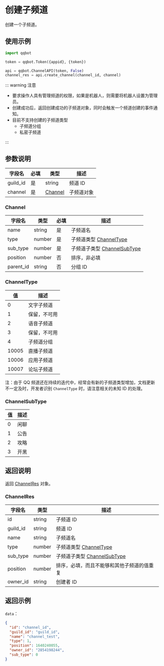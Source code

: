 # 创建子频道

创建一个子频道。
<PrivateDomain/>

## 使用示例

```python
import qqbot

token = qqbot.Token({appid}, {token})

api = qqbot.ChannelAPI(token, False)
channel_res = api.create_channel(channel_id, channel)
```

::: warning 注意

- 要求操作人具有管理频道的权限，如果是机器人，则需要将机器人设置为管理员。
- 创建成功后，返回创建成功的子频道对象，同时会触发一个频道创建的事件通知。
- 目前不支持创建的子频道类型
  - 子频道分组
  - 私密子频道

:::

## 参数说明

| 字段名  | 必填 | 类型                | 描述       |
| ------- | ---- | ------------------- | ---------- |
| guild_id | 是   | string              | 频道 ID    |
| channel | 是   | [Channel](#channel) | 子频道对象 |

### Channel

| 字段名    | 类型   | 必填 | 描述                                           |
| --------- | ------ | ---- | ---------------------------------------------- |
| name      | string | 是   | 子频道名                                       |
| type      | number | 是   | 子频道类型 [ChannelType](#channeltype)         |
| sub_type  | number | 是   | 子频道子类型 [ChannelSubType](#channelsubtype) |
| position  | number | 否   | 排序，非必填     |
| parent_id | string | 否   | 分组 ID                                        |

### ChannelType

| 值    | 描述         |
| ----- | ------------ |
| 0     | 文字子频道   |
| 1     | 保留，不可用 |
| 2     | 语音子频道   |
| 3     | 保留，不可用 |
| 4     | 子频道分组   |
| 10005 | 直播子频道   |
| 10006 | 应用子频道   |
| 10007 | 论坛子频道   |

注：由于 QQ 频道还在持续的迭代中，经常会有新的子频道类型增加，文档更新不一定及时，开发者识别 `ChannelType` 时，请注意相关的未知 ID 的处理。

### ChannelSubType

| 值  | 描述 |
| --- | ---- |
| 0   | 闲聊 |
| 1   | 公告 |
| 2   | 攻略 |
| 3   | 开黑 |

## 返回说明

返回 [ChannelRes](#channelres) 对象。

### ChannelRes

| 字段名   | 类型   | 描述                                           |
| -------- | ------ | ---------------------------------------------- |
| id       | string | 子频道 ID                                      |
| guild_id | string | 频道 ID                                        |
| name     | string | 子频道名                                       |
| type     | number | 子频道类型 [ChannelType](#channeltype)         |
| sub_type | number | 子频道子类型 [ChannelSubType](#channelsubtype) |
| position | number | 排序，必填，而且不能够和其他子频道的值重复     |
| owner_id | string | 创建者 ID                                      |

## 返回示例

`data`：

```json
{
  "id": "channel_id",
  "guild_id": "guild_id",
  "name": "channel_test",
  "type": 1,
  "position": 1640240055,
  "owner_id": "2854198244",
  "sub_type": 0
}
```

